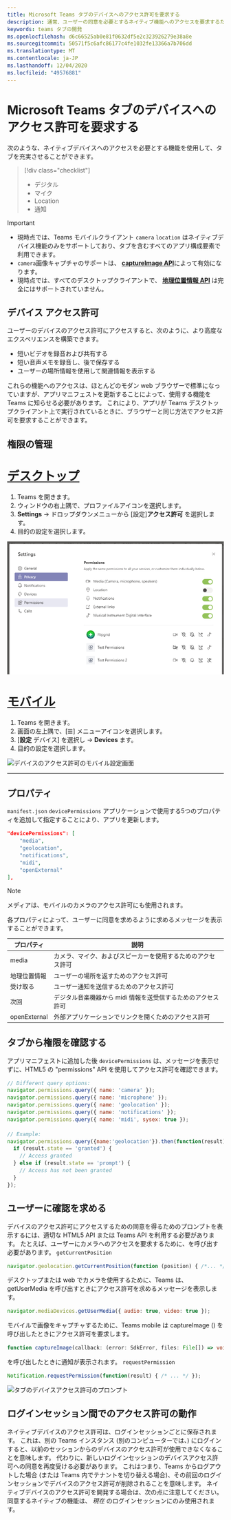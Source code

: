 ```yaml
---
title: Microsoft Teams タブのデバイスへのアクセス許可を要求する
description: 通常、ユーザーの同意を必要とするネイティブ機能へのアクセスを要求するためにアプリのマニフェストを更新する方法
keywords: teams タブの開発
ms.openlocfilehash: d6c66525ab0e81f0632df5e2c323926279e38a8e
ms.sourcegitcommit: 50571f5c6afc86177c4fe1032fe13366a7b706dd
ms.translationtype: MT
ms.contentlocale: ja-JP
ms.lasthandoff: 12/04/2020
ms.locfileid: "49576881"
---
```

# <a name="request-device-permissions-for-your-microsoft-teams-tab"></a>Microsoft Teams タブのデバイスへのアクセス許可を要求する

次のような、ネイティブデバイスへのアクセスを必要とする機能を使用して、タブを充実させることができます。

> [!div class="checklist"]
>
> * デジタル
> * マイク
> * Location
> * 通知

> [!IMPORTANT]
>
> * 現時点では、Teams モバイルクライアント `camera` `location`  はネイティブデバイス機能のみをサポートしており、タブを含むすべてのアプリ構成要素で利用できます。 </br>
> * `camera`画像キャプチャのサポートは、 [**captureImage API**](/javascript/api/@microsoft/teams-js/microsoftteams?view=msteams-client-js-latest#captureimage--error--sdkerror--files--file-------void-&preserve-view=true)によって有効になります。
> * 現時点では、すべてのデスクトップクライアントで、 [**地理位置情報 API**](../../resources/schema/manifest-schema.md#devicepermissions) は完全にはサポートされていません。

## <a name="device-permissions"></a>デバイス アクセス許可

ユーザーのデバイスのアクセス許可にアクセスすると、次のように、より高度なエクスペリエンスを構築できます。

* 短いビデオを録音および共有する
* 短い音声メモを録音し、後で保存する
* ユーザーの場所情報を使用して関連情報を表示する

これらの機能へのアクセスは、ほとんどのモダン web ブラウザーで標準になっていますが、アプリマニフェストを更新することによって、使用する機能を Teams に知らせる必要があります。 これにより、アプリが Teams デスクトップクライアント上で実行されているときに、ブラウザーと同じ方法でアクセス許可を要求することができます。

## <a name="manage-permissions"></a>権限の管理

# <a name="desktop"></a>[デスクトップ](#tab/desktop)

1. Teams を開きます。
1. ウィンドウの右上隅で、プロファイルアイコンを選択します。
1. **Settings**  ->  ドロップダウンメニューから [設定]**アクセス許可** を選択します。
1. 目的の設定を選択します。

![デバイスアクセス許可のデスクトップ設定画面](../../assets/images/tabs/device-permissions.png)

# <a name="mobile"></a>[モバイル](#tab/mobile)

1. Teams を開きます。
1. 画面の左上隅で、[&#9776;] メニューアイコンを選択します。
1. [**設定** デバイス] を選択し  ->  **Devices** ます。
1. 目的の設定を選択します。

![デバイスのアクセス許可のモバイル設定画面](../../assets/images/tabs/mobile-device-permissions-screen.png)

---

## <a name="properties"></a>プロパティ

`manifest.json` `devicePermissions` アプリケーションで使用する5つのプロパティを追加して指定することにより、アプリを更新します。

``` json
"devicePermissions": [
    "media",
    "geolocation",
    "notifications",
    "midi",
    "openExternal"
],
```
> [!Note]
>
> メディアは、モバイルのカメラのアクセス許可にも使用されます。

各プロパティによって、ユーザーに同意を求めるように求めるメッセージを表示することができます。

| プロパティ      | 説明   |
| --- | --- |
| media         | カメラ、マイク、およびスピーカーを使用するためのアクセス許可 |
| 地理位置情報   | ユーザーの場所を返すためのアクセス許可      |
| 受け取る | ユーザー通知を送信するためのアクセス許可      |
| 次回          | デジタル音楽機器から midi 情報を送受信するためのアクセス許可   |
| openExternal  | 外部アプリケーションでリンクを開くためのアクセス許可  |

## <a name="checking-permissions-from-your-tab"></a>タブから権限を確認する

アプリマニフェストに追加した後 `devicePermissions` は、メッセージを表示せずに、HTML5 の "permissions" API を使用してアクセス許可を確認できます。

``` Javascript
// Different query options:
navigator.permissions.query({ name: 'camera' });
navigator.permissions.query({ name: 'microphone' });
navigator.permissions.query({ name: 'geolocation' });
navigator.permissions.query({ name: 'notifications' });
navigator.permissions.query({ name: 'midi', sysex: true });

// Example:
navigator.permissions.query({name:'geolocation'}).then(function(result) {
  if (result.state == 'granted') {
    // Access granted
  } else if (result.state == 'prompt') {
    // Access has not been granted
  }
});
```

## <a name="prompting-the-user"></a>ユーザーに確認を求める

デバイスのアクセス許可にアクセスするための同意を得るためのプロンプトを表示するには、適切な HTML5 API または Teams API を利用する必要があります。 たとえば、ユーザーにカメラへのアクセスを要求するために、を呼び出す必要があります。 `getCurrentPosition`

```Javascript
navigator.geolocation.getCurrentPosition(function (position) { /*... */ });
```

デスクトップまたは web でカメラを使用するために、Teams は、getUserMedia を呼び出すときにアクセス許可を求めるメッセージを表示します。

```Javascript
navigator.mediaDevices.getUserMedia({ audio: true, video: true });
```

モバイルで画像をキャプチャするために、Teams mobile は captureImage () を呼び出したときにアクセス許可を要求します。

```Typescript
function captureImage(callback: (error: SdkError, files: File[]) => void)
```

を呼び出したときに通知が表示されます。 `requestPermission`

```Javascript
Notification.requestPermission(function(result) { /* ... */ });
```

![タブのデバイスアクセス許可のプロンプト](~/assets/images/tabs/device-permissions-prompt.png)

## <a name="permission-behavior-across-login-sessions"></a>ログインセッション間でのアクセス許可の動作

ネイティブデバイスのアクセス許可は、ログインセッションごとに保存されます。 これは、別の Teams インスタンス (別のコンピューターでは、) にログインすると、以前のセッションからのデバイスのアクセス許可が使用できなくなることを意味します。 代わりに、新しいログインセッションのデバイスアクセス許可への同意を再度受ける必要があります。 これはつまり、Teams からログアウトした場合 (または Teams 内でテナントを切り替える場合)、その前回のログインセッションでデバイスのアクセス許可が削除されることを意味します。 ネイティブデバイスのアクセス許可を開発する場合は、次の点に注意してください。同意するネイティブの機能は、 _現在_ のログインセッションにのみ使用されます。
